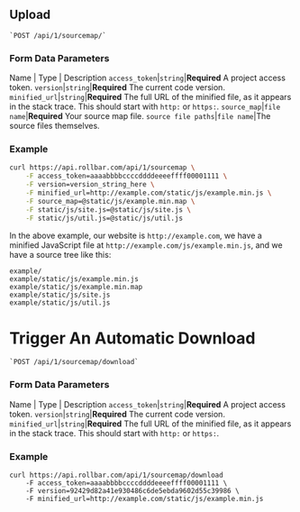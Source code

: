 ## Upload

	`POST /api/1/sourcemap/`

### Form Data Parameters

Name | Type | Description
`access_token`|`string`|**Required** A project access token.
`version`|`string`|**Required** The current code version.
`minified_url`|`string`|**Required** The full URL of the minified file, as it appears in the stack trace. This should start with `http:` or `https:`.
`source_map`|`file name`|**Required** Your source map file.
`source file paths`|`file name`|The source files themselves.

### Example

```bash
curl https://api.rollbar.com/api/1/sourcemap \
	-F access_token=aaaabbbbccccddddeeeeffff00001111 \
	-F version=version_string_here \
	-F minified_url=http://example.com/static/js/example.min.js \
	-F source_map=@static/js/example.min.map \
	-F static/js/site.js=@static/js/site.js \
	-F static/js/util.js=@static/js/util.js
```

In the above example, our website is `http://example.com`, we have a minified JavaScript file at `http://example.com/js/example.min.js`, and we have a source tree like this:

```
example/
example/static/js/example.min.js
example/static/js/example.min.map
example/static/js/site.js
example/static/js/util.js
```

# Trigger An Automatic Download

	`POST /api/1/sourcemap/download`

### Form Data Parameters

Name | Type | Description
`access_token`|`string`|**Required** A project access token.
`version`|`string`|**Required** The current code version.
`minified_url`|`string`|**Required** The full URL of the minified file, as it appears in the stack trace. This should start with `http:` or `https:`.


### Example

```
curl https://api.rollbar.com/api/1/sourcemap/download
	-F access_token=aaaabbbbccccddddeeeeffff00001111 \  
	-F version=92429d82a41e930486c6de5ebda9602d55c39986 \  
	-F minified_url=http://example.com/static/js/example.min.js
```